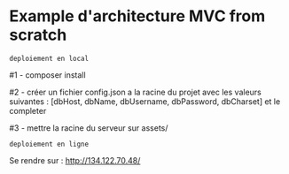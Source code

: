 # Example d'architecture MVC from scratch

```deploiement en local```

#1 - composer install

#2 - créer un fichier config.json a la racine du projet avec les valeurs suivantes : [dbHost, dbName, dbUsername, dbPassword, dbCharset] et le completer

#3 - mettre la racine du serveur sur assets/

```deploiement en ligne```

Se rendre sur : http://134.122.70.48/
